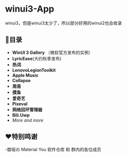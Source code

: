 # winui3-App
winui3，但是winui3太少了，所以部分好用的winui2也会收录
## 📜目录
  - **WinUI 3 Gallery** （微软官方发布的实例）
  - **LyricEase**(大约秋季发布)
  - **热词**
  - **LenovoLegionToolkit**
  - **Apple Music**
  - **Collapse**
  - **周易**
  - **摸鱼**
  - **爱奇艺**
  - **Pixeval**
  - **网络回环管理器**
  - **Bili.Uwp**
  - *More and more*
## ❤️特别鸣谢
  -御坂の Material You 软件仓库 和 群内的各位成员
